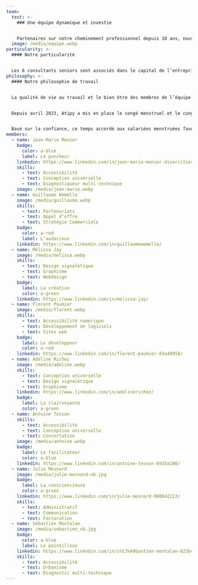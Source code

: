 ```yaml
---
team:
  text: >-
    ### Une équipe dynamique et investie


    Partenaires sur notre cheminement professionnel depuis 10 ans, nous collaborons avec conviction et bienveillance. Fondée sur des valeurs fortes de partage, d'écoute et de bienveillance, notre agence est portée par des collaborateurs et partenaires engagés.
  image: /media/equipe.webp
particularity: >-
  #### Notre particularité


  Les 6 consultants seniors sont associés dans le capital de l’entreprise. De ce fait, notre engagement est total. Toutes les décisions stratégiques sont prises de façon collégiale. Au quotidien, chacun et chacune est libre de prendre des initiatives.
philosophy: >-
  #### Notre philosophie de travail


  La qualité de vie au travail et le bien être des membres de l’équipe d’Atipy est un élément important de notre fonctionnement. Dans un fonctionnement transversal, chaque manager ou collègue reste attentif à la charge de travail de chacun et chacune. L’équilibre entre vie professionnelle et vie personnelle doit être un questionnement continu.


  Depuis avril 2023, Atipy a mis en place le congé menstruel et le congé pour Interruption Spontanée de Grossesse (fausse-couche).


  Basé sur la confiance, ce temps accordé aux salariées menstruées favorise l’égalité homme-femme au sein de l’équipe. Il permet aux personnes atteintes de maladies chroniques invalidantes liées aux cycles menstruels de pouvoir adapter leur rythme de travail en fonction de leurs capacités. Le congé pour ISG est accordé aux salariés hommes et femmes.
members:
  - name: Jean-Marie Monier
    badge:
      color: a-blue
      label: Le puncheur
    linkedin: https://www.linkedin.com/in/jean-marie-monier-divercities/
    skills:
      - text: Accessibilité
      - text: Conception universelle
      - text: Diagnostiqueur multi-technique
    image: /media/jean-marie.webp
  - name: Guillaume Wemelle
    image: /media/guillaume.webp
    skills:
      - text: Partenariats
      - text: Appel d’offre
      - text: Stratégie Commerciale
    badge:
      color: a-red
      label: L’audacieux
    linkedin: https://www.linkedin.com/in/guillaumewemelle/
  - name: Mélissa Jay
    image: /media/melissa.webp
    skills:
      - text: Design signalétique
      - text: Graphisme
      - text: Webdesign
    badge:
      label: La créative
      color: a-green
    linkedin: https://www.linkedin.com/in/melissa-jay/
  - name: Florent Paumier
    image: /media/florent.webp
    skills:
      - text: Accessibilité numérique
      - text: Développement de logiciels
      - text: Sites web
    badge:
      label: Le développeur
      color: a-red
    linkedin: https://www.linkedin.com/in/florent-paumier-83a48958/
  - name: Adeline Richez
    image: /media/adeline.webp
    skills:
      - text: Conception universelle
      - text: Design signalétique
      - text: Graphisme
    linkedin: https://www.linkedin.com/in/adelinerichez/
    badge:
      label: La clairvoyante
      color: a-green
  - name: Antoine Tesson
    skills:
      - text: Accessibilité
      - text: Conception universelle
      - text: Concertation
    image: /media/antoine.webp
    badge:
      label: Le facilitateur
      color: a-blue
    linkedin: https://www.linkedin.com/in/antoine-tesson-6935a180/
  - name: Julie Mesnard
    image: /media/julie-mesnard-nb.jpg
    badge:
      label: La consciencieuse
      color: a-green
    linkedin: https://www.linkedin.com/in/julie-mesnard-980642223/
    skills:
      - text: Administratif
      - text: Communication
      - text: Facturation
  - name: Sébastien Montalan
    image: /media/sebastien_nb.jpg
    badge:
      color: a-blue
      label: Le pointilleux
    linkedin: https://www.linkedin.com/in/s%C3%A9bastien-montalan-823b47106/
    skills:
      - text: Accessibilité
      - text: Urbanisme
      - text: Diagnostic multi-technique
---
```

